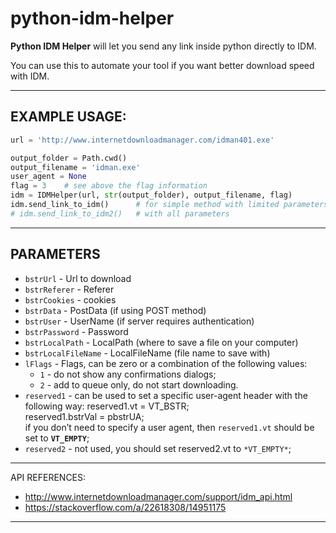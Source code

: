 # python-idm-helper
**Python IDM Helper** will let you send any link inside python directly to IDM.

You can use this to automate your tool if you want better download speed with IDM.

---
## **EXAMPLE USAGE**:
```python
url = 'http://www.internetdownloadmanager.com/idman401.exe'

output_folder = Path.cwd()
output_filename = 'idman.exe'
user_agent = None
flag = 3    # see above the flag information
idm = IDMHelper(url, str(output_folder), output_filename, flag)
idm.send_link_to_idm()      # for simple method with limited parameters
# idm.send_link_to_idm2()   # with all parameters
```
---

## PARAMETERS

- ``bstrUrl`` - Url to download
- ``bstrReferer`` - Referer
- `bstrCookies` - cookies
- `bstrData` - PostData (if using POST method)
- `bstrUser` - UserName (if server requires authentication)
- `bstrPassword` - Password
- `bstrLocalPath` - LocalPath (where to save a file on your computer)
- `bstrLocalFileName` - LocalFileName (file name to save with)
- `lFlags` - Flags, can be zero or a combination of the following values:  
  - `1` - do not show any confirmations dialogs;  
  - `2` - add to queue only, do not start downloading.
- `reserved1` - can be used to set a specific user-agent header with the following way:
    reserved1.vt = VT_BSTR;  
    reserved1.bstrVal = pbstrUA;  
    if you don’t need to specify a user agent, then `reserved1.vt` should be set to **`VT_EMPTY`**;
- `reserved2` - not used, you should set reserved2.vt to `*VT_EMPTY*`;
---
API REFERENCES:
- http://www.internetdownloadmanager.com/support/idm_api.html
- https://stackoverflow.com/a/22618308/14951175
---